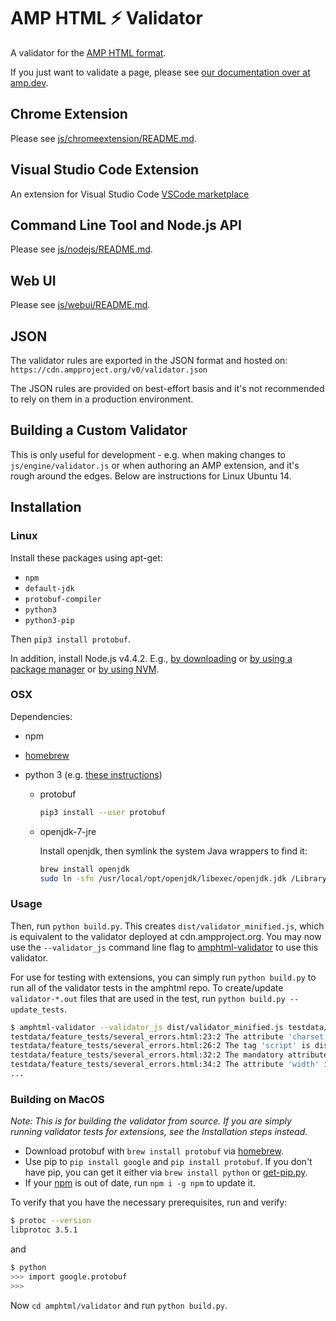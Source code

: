 <!---
Copyright 2015 The AMP HTML Authors. All Rights Reserved.

Licensed under the Apache License, Version 2.0 (the "License");
you may not use this file except in compliance with the License.
You may obtain a copy of the License at

      http://www.apache.org/licenses/LICENSE-2.0

Unless required by applicable law or agreed to in writing, software
distributed under the License is distributed on an "AS-IS" BASIS,
WITHOUT WARRANTIES OR CONDITIONS OF ANY KIND, either express or implied.
See the License for the specific language governing permissions and
limitations under the License.
-->

# AMP HTML ⚡ Validator

A validator for the
[AMP HTML format](https://github.com/ampproject/amphtml/blob/main/README.md).

If you just want to validate a page, please see
[our documentation over at amp.dev](https://amp.dev/documentation/guides-and-tutorials/learn/validation-workflow/validate_amp).

## Chrome Extension

Please see [js/chromeextension/README.md](https://github.com/ampproject/amphtml/blob/main/validator/js/chromeextension/README.md).

## Visual Studio Code Extension

An extension for Visual Studio Code
[VSCode marketplace](https://marketplace.visualstudio.com/items?itemName=amphtml.amphtml-validator)

## Command Line Tool and Node.js API

Please see [js/nodejs/README.md](https://github.com/ampproject/amphtml/blob/main/validator/js/nodejs/README.md).

## Web UI

Please see [js/webui/README.md](https://github.com/ampproject/amphtml/blob/main/validator/js/webui/README.md).

## JSON

The validator rules are exported in the JSON format and hosted on: `https://cdn.ampproject.org/v0/validator.json`

The JSON rules are provided on best-effort basis and it's not recommended to
rely on them in a production environment.

## Building a Custom Validator

This is only useful for development - e.g. when making changes to
`js/engine/validator.js` or when authoring an AMP extension, and it's rough
around the edges. Below are instructions for Linux Ubuntu 14.

## Installation

### Linux

Install these packages using apt-get:

-   `npm`
-   `default-jdk`
-   `protobuf-compiler`
-   `python3`
-   `python3-pip`

Then `pip3 install protobuf`.

In addition, install Node.js v4.4.2. E.g.,
[by downloading](https://nodejs.org/en/download/) or
[by using a package manager](https://nodejs.org/en/download/package-manager/) or
[by using NVM](https://github.com/creationix/nvm).

### OSX

Dependencies:

-   npm
-   [homebrew](https://brew.sh/)
-   python 3 (e.g. [these instructions](https://docs.python-guide.org/starting/install3/osx/))

    -   protobuf

        ```sh
        pip3 install --user protobuf
        ```

    -   openjdk-7-jre

        Install openjdk, then symlink the system Java wrappers to find it:

        ```sh
        brew install openjdk
        sudo ln -sfn /usr/local/opt/openjdk/libexec/openjdk.jdk /Library/Java/JavaVirtualMachines/openjdk.jdk
        ```

### Usage

Then, run `python build.py`. This creates `dist/validator_minified.js`, which is
equivalent to the validator deployed at cdn.ampproject.org. You may now
use the `--validator_js` command line flag to
[amphtml-validator](https://amp.dev/documentation/guides-and-tutorials/learn/validation-workflow/validate_amp#command-line-tool) to use this validator.

For use for testing with extensions, you can simply run `python build.py`
to run all of the validator tests in the amphtml repo.
To create/update `validator-*.out` files that are used in the test,
run `python build.py --update_tests`.

```sh
$ amphtml-validator --validator_js dist/validator_minified.js testdata/feature_tests/several_errors.html
testdata/feature_tests/several_errors.html:23:2 The attribute 'charset' may not appear in tag 'meta name= and content='.
testdata/feature_tests/several_errors.html:26:2 The tag 'script' is disallowed except in specific forms.
testdata/feature_tests/several_errors.html:32:2 The mandatory attribute 'height' is missing in tag 'amp-img'. (see https://amp.dev/documentation/components/amp-img)
testdata/feature_tests/several_errors.html:34:2 The attribute 'width' in tag 'amp-ad' is set to the invalid value '100%'. (see https://amp.dev/documentation/components/amp-ad)
...
```

### Building on MacOS

_Note: This is for building the validator from source. If you are simply running validator tests for extensions, see the Installation steps instead._

-   Download protobuf with `brew install protobuf` via [homebrew](https://brew.sh/).
-   Use pip to `pip install google` and `pip install protobuf`. If you don't have pip, you can get it either via `brew install python` or [get-pip.py](https://bootstrap.pypa.io/get-pip.py).
-   If your [npm](https://www.npmjs.com/) is out of date, run `npm i -g npm` to update it.

To verify that you have the necessary prerequisites, run and verify:

```sh
$ protoc --version
libprotoc 3.5.1
```

and

```sh
$ python
>>> import google.protobuf
>>>
```

Now `cd amphtml/validator` and run `python build.py`.
